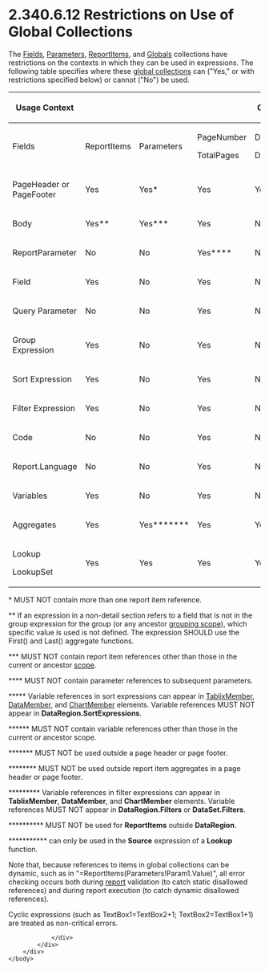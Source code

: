 <html dir="LTR" xmlns:mshelp="http://msdn.microsoft.com/mshelp" xmlns:ddue="http://ddue.schemas.microsoft.com/authoring/2003/5" xmlns:xlink="http://www.w3.org/1999/xlink" xmlns:tool="http://www.microsoft.com/tooltip">
    <head>
        <meta http-equiv="Content-Type" content="text/html; CHARSET=utf-8"></meta>
        <meta name="save" content="history"></meta>
        <title>2.340.6.12 Restrictions on Use of Global Collections</title>
        <xml>
            <mshelp:toctitle title="2.340.6.12 Restrictions on Use of Global Collections"></mshelp:toctitle>
            <mshelp:rltitle title="[MS-RDL]: Restrictions on Use of Global Collections"></mshelp:rltitle>
            <mshelp:keyword index="A" term="ab498655-85ee-454a-bb71-ef3f7c017f65"></mshelp:keyword>
            <mshelp:attr name="DCSext.ContentType" value="open specification"></mshelp:attr>
            <mshelp:attr name="AssetID" value="ab498655-85ee-454a-bb71-ef3f7c017f65"></mshelp:attr>
            <mshelp:attr name="TopicType" value="kbRef"></mshelp:attr>
            <mshelp:attr name="DCSext.Title" value="[MS-RDL]: Restrictions on Use of Global Collections" />
        </xml>
    </head>
    <body>
        <div id="header">
            <h1 class="heading">2.340.6.12 Restrictions on Use of Global Collections</h1>
        </div>
        <div id="mainSection">
            <div id="mainBody">
                <div id="allHistory" class="saveHistory"></div>
                <div id="sectionSection0" class="section" name="collapseableSection">
                    

<p>The <a href="b37f01de-0f2f-42f0-90e2-ad8bed343954.html">Fields</a>,
<a href="f7dec362-cf85-4dd9-9f29-7e8101e80b9a.html">Parameters</a>, <a href="c5fef915-e842-43b4-91f9-56af4eb15be0.html">ReportItems</a>, and <a href="381824cf-4274-444d-a63e-d2d6a7527f68.html">Globals</a> collections have
restrictions on the contexts in which they can be used in expressions. The
following table specifies where these <a href="b2482b3f-74ab-4ca8-a9e5-c07955011743.html#gt_dc73cb0c-53f5-4b67-83c8-b28cd60bd2d9">global collections</a> can
(&quot;Yes,&quot; or with restrictions specified below) or cannot
(&quot;No&quot;) be used.</p>

<table>
 <thead>
  <tr>
   <th rowspan="2">
   <p>Usage Context</p>
   </th>
   <th colspan="7">
   <p>Global collections</p>
   </th>
  </tr>
 </thead>
 <tr>
  <td>
  <p>Fields</p>
  </td>
  <td>
  <p>ReportItems</p>
  </td>
  <td>
  <p>Parameters</p>
  </td>
  <td>
  <p>PageNumber</p>
  <p>TotalPages</p>
  </td>
  <td>
  <p>DataSource</p>
  <p>DataSet</p>
  </td>
  <td>
  <p>Variables</p>
  </td>
  <td>
  <p>Scopes</p>
  </td>
 </tr>
 <tr>
  <td>
  <p>PageHeader or PageFooter</p>
  </td>
  <td>
  <p>Yes</p>
  </td>
  <td>
  <p>Yes*</p>
  </td>
  <td>
  <p>Yes</p>
  </td>
  <td>
  <p>Yes</p>
  </td>
  <td>
  <p>Yes </p>
  </td>
  <td>
  <p>Yes</p>
  </td>
  <td>
  <p>No</p>
  </td>
 </tr>
 <tr>
  <td>
  <p>Body</p>
  </td>
  <td>
  <p>Yes**</p>
  </td>
  <td>
  <p>Yes***</p>
  </td>
  <td>
  <p>Yes</p>
  </td>
  <td>
  <p>No</p>
  </td>
  <td>
  <p>Yes </p>
  </td>
  <td>
  <p>Yes </p>
  </td>
  <td>
  <p>Yes**********</p>
  </td>
 </tr>
 <tr>
  <td>
  <p>ReportParameter</p>
  </td>
  <td>
  <p>No</p>
  </td>
  <td>
  <p>No</p>
  </td>
  <td>
  <p>Yes****</p>
  </td>
  <td>
  <p>No</p>
  </td>
  <td>
  <p>No </p>
  </td>
  <td>
  <p>No </p>
  </td>
  <td>
  <p>No</p>
  </td>
 </tr>
 <tr>
  <td>
  <p>Field</p>
  </td>
  <td>
  <p>Yes</p>
  </td>
  <td>
  <p>No</p>
  </td>
  <td>
  <p>Yes</p>
  </td>
  <td>
  <p>No</p>
  </td>
  <td>
  <p>No<a id="Appendix_A_Target_193"></a><a id="z503"></a><a href="1fe5fd87-2de5-4b2c-b762-5a4fd1373621.html#Appendix_A_193" aria-label="Product behavior note 193">&lt;193&gt;</a></p>
  </td>
  <td>
  <p>No </p>
  </td>
  <td>
  <p>No</p>
  </td>
 </tr>
 <tr>
  <td>
  <p>Query Parameter</p>
  </td>
  <td>
  <p>No</p>
  </td>
  <td>
  <p>No</p>
  </td>
  <td>
  <p>Yes</p>
  </td>
  <td>
  <p>No</p>
  </td>
  <td>
  <p>No </p>
  </td>
  <td>
  <p>No </p>
  </td>
  <td>
  <p>No</p>
  </td>
 </tr>
 <tr>
  <td>
  <p>Group Expression</p>
  </td>
  <td>
  <p>Yes</p>
  </td>
  <td>
  <p>No</p>
  </td>
  <td>
  <p>Yes</p>
  </td>
  <td>
  <p>No</p>
  </td>
  <td>
  <p>Yes </p>
  </td>
  <td>
  <p>No </p>
  </td>
  <td>
  <p>No</p>
  </td>
 </tr>
 <tr>
  <td>
  <p>Sort Expression</p>
  </td>
  <td>
  <p>Yes</p>
  </td>
  <td>
  <p>No</p>
  </td>
  <td>
  <p>Yes</p>
  </td>
  <td>
  <p>No</p>
  </td>
  <td>
  <p>Yes </p>
  </td>
  <td>
  <p>Yes***** </p>
  </td>
  <td>
  <p>No</p>
  </td>
 </tr>
 <tr>
  <td>
  <p>Filter Expression</p>
  </td>
  <td>
  <p>Yes</p>
  </td>
  <td>
  <p>No</p>
  </td>
  <td>
  <p>Yes</p>
  </td>
  <td>
  <p>No</p>
  </td>
  <td>
  <p>Yes</p>
  </td>
  <td>
  <p>Yes*********</p>
  </td>
  <td>
  <p>No</p>
  </td>
 </tr>
 <tr>
  <td>
  <p>Code</p>
  </td>
  <td>
  <p>No</p>
  </td>
  <td>
  <p>No</p>
  </td>
  <td>
  <p>Yes</p>
  </td>
  <td>
  <p>No</p>
  </td>
  <td>
  <p>No </p>
  </td>
  <td>
  <p>No </p>
  </td>
  <td>
  <p>No</p>
  </td>
 </tr>
 <tr>
  <td>
  <p>Report.Language</p>
  </td>
  <td>
  <p>No</p>
  </td>
  <td>
  <p>No</p>
  </td>
  <td>
  <p>Yes</p>
  </td>
  <td>
  <p>No</p>
  </td>
  <td>
  <p>No </p>
  </td>
  <td>
  <p>No </p>
  </td>
  <td>
  <p>No</p>
  </td>
 </tr>
 <tr>
  <td>
  <p>Variables</p>
  </td>
  <td>
  <p>Yes</p>
  </td>
  <td>
  <p>No</p>
  </td>
  <td>
  <p>Yes</p>
  </td>
  <td>
  <p>No</p>
  </td>
  <td>
  <p>Yes</p>
  </td>
  <td>
  <p>Yes******</p>
  </td>
  <td>
  <p>No</p>
  </td>
 </tr>
 <tr>
  <td>
  <p>Aggregates</p>
  </td>
  <td>
  <p>Yes</p>
  </td>
  <td>
  <p>Yes*******</p>
  </td>
  <td>
  <p>Yes</p>
  </td>
  <td>
  <p>Yes********</p>
  </td>
  <td>
  <p>Yes</p>
  </td>
  <td>
  <p>No</p>
  </td>
  <td>
  <p>No</p>
  </td>
 </tr>
 <tr>
  <td>
  <p>Lookup</p>
  <p>LookupSet</p>
  </td>
  <td>
  <p>Yes</p>
  </td>
  <td>
  <p>Yes</p>
  </td>
  <td>
  <p>Yes</p>
  </td>
  <td>
  <p>Yes</p>
  </td>
  <td>
  <p>Yes </p>
  </td>
  <td>
  <p>No</p>
  </td>
  <td>
  <p>No***********</p>
  </td>
 </tr>
</table>

<p>* MUST NOT contain more than one report item reference.</p>

<p>** If an expression in a non-detail section refers to a
field that is not in the group expression for the group (or any ancestor <a href="b2482b3f-74ab-4ca8-a9e5-c07955011743.html#gt_8f79cf8c-5f95-4ef4-9c1d-eeb887605a34">grouping scope</a>), which
specific value is used is not defined. The expression SHOULD use the First()
and Last() aggregate functions.</p>

<p>*** MUST NOT contain report item references other than those
in the current or ancestor <a href="b2482b3f-74ab-4ca8-a9e5-c07955011743.html#gt_128cd76b-eecb-41e6-96f7-f73c2bf9235a">scope</a>.</p>

<p>**** MUST NOT contain parameter references to subsequent
parameters.</p>

<p>***** Variable references in sort expressions can appear in <a href="1d8a9691-b173-4e24-9ea9-1f486bc824fd.html">TablixMember</a>, <a href="f2f4d9bc-64dc-47dd-9515-c3f4e610af44.html">DataMember</a>, and <a href="cf9582d0-a552-465d-9268-f97d5d7050e0.html">ChartMember</a> elements.
Variable references MUST NOT appear in <b>DataRegion.SortExpressions</b>.</p>

<p>****** MUST NOT contain variable references other than those
in the current or ancestor scope.</p>

<p>******* MUST NOT be used outside a page header or page
footer.</p>

<p>******** MUST NOT be used outside report item aggregates in
a page header or page footer.</p>

<p>********* Variable references in filter expressions can
appear in <b>TablixMember</b>, <b>DataMember</b>, and <b>ChartMember</b>
elements. Variable references MUST NOT appear in <b>DataRegion.Filters</b> or <b>DataSet.Filters</b>.</p>

<p>********** MUST NOT be used for <b>ReportItems</b> outside <b>DataRegion</b>.</p>

<p>*********** can only be used in the <b>Source</b> expression
of a <b>Lookup</b> function.</p>

<p>Note that, because references to items in global collections
can be dynamic, such as in &quot;=ReportItems(Parameters!Param1.Value)&quot;,
all error checking occurs both during <a href="b2482b3f-74ab-4ca8-a9e5-c07955011743.html#gt_556439b8-0249-44d1-894c-6c7dbd8f0a00">report</a> validation (to catch
static disallowed references) and during report execution (to catch dynamic
disallowed references).</p>

<p>Cyclic expressions (such as TextBox1=TextBox2+1;
TextBox2=TextBox1+1) are treated as non-critical errors.</p>


                </div>
            </div>
        </div>
    </body>
</html>